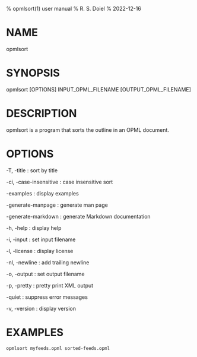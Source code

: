 % opmlsort(1) user manual
% R. S. Doiel
% 2022-12-16

# NAME

opmlsort

# SYNOPSIS

opmlsort [OPTIONS] INPUT_OPML_FILENAME [OUTPUT_OPML_FILENAME]

# DESCRIPTION

opmlsort is a program that sorts the outline in an OPML document.

# OPTIONS

-T, -title
: sort by title

-ci, -case-insensitive
: case insensitive sort

-examples
: display examples

-generate-manpage
: generate man page

-generate-markdown
: generate Markdown documentation

-h, -help
: display help

-i, -input
: set input filename

-l, -license
: display license

-nl, -newline
: add trailing newline

-o, -output
: set output filename

-p, -pretty
: pretty print XML output

-quiet
: suppress error messages

-v, -version
: display version


# EXAMPLES

~~~
opmlsort myfeeds.opml sorted-feeds.opml
~~~


